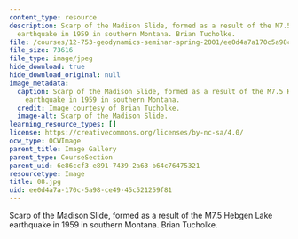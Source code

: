 ```yaml
---
content_type: resource
description: Scarp of the Madison Slide, formed as a result of the M7.5 Hebgen Lake
  earthquake in 1959 in southern Montana. Brian Tucholke.
file: /courses/12-753-geodynamics-seminar-spring-2001/ee0d4a7a170c5a98ce4945c521259f81_08.jpg
file_size: 73616
file_type: image/jpeg
hide_download: true
hide_download_original: null
image_metadata:
  caption: Scarp of the Madison Slide, formed as a result of the M7.5 Hebgen Lake
    earthquake in 1959 in southern Montana.
  credit: Image courtesy of Brian Tucholke.
  image-alt: Scarp of the Madison Slide.
learning_resource_types: []
license: https://creativecommons.org/licenses/by-nc-sa/4.0/
ocw_type: OCWImage
parent_title: Image Gallery
parent_type: CourseSection
parent_uid: 6e86ccf3-e891-7439-2a63-b64c76475321
resourcetype: Image
title: 08.jpg
uid: ee0d4a7a-170c-5a98-ce49-45c521259f81
---
```

Scarp of the Madison Slide, formed as a result of the M7.5 Hebgen Lake earthquake in 1959 in southern Montana. Brian Tucholke.